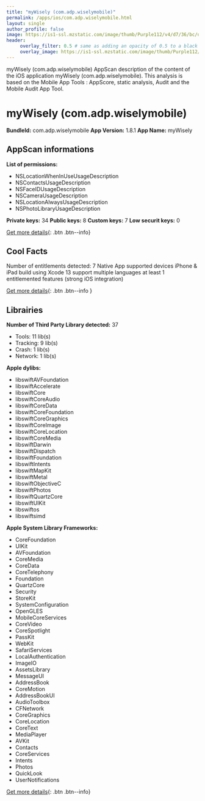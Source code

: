 ```yaml
---
title: "myWisely (com.adp.wiselymobile)"
permalink: /apps/ios/com.adp.wiselymobile.html
layout: single
author_profile: false
image: https://is1-ssl.mzstatic.com/image/thumb/Purple112/v4/d7/36/bc/d736bcfd-0beb-5b3d-7156-8469468a2bf4/WiselyAppIcon-0-0-1x_U007emarketing-0-0-0-9-0-0-sRGB-0-0-0-GLES2_U002c0-512MB-85-220-0-0.png/512x512bb.jpg
header: 
     overlay_filter: 0.5 # same as adding an opacity of 0.5 to a black background
     overlay_image: https://is1-ssl.mzstatic.com/image/thumb/Purple112/v4/d7/36/bc/d736bcfd-0beb-5b3d-7156-8469468a2bf4/WiselyAppIcon-0-0-1x_U007emarketing-0-0-0-9-0-0-sRGB-0-0-0-GLES2_U002c0-512MB-85-220-0-0.png/512x512bb.jpg
---
```

myWisely (com.adp.wiselymobile) AppScan description of the content of the iOS application myWisely (com.adp.wiselymobile). This analysis is based on the Mobile App Tools : AppScore, static analysis, Audit and the Mobile Audit App Tool.

# myWisely (com.adp.wiselymobile)

**BundleId:** com.adp.wiselymobile
**App Version:** 1.8.1
**App Name:** myWisely


## AppScan informations 

**List of permissions:** 
- NSLocationWhenInUseUsageDescription
- NSContactsUsageDescription
- NSFaceIDUsageDescription
- NSCameraUsageDescription
- NSLocationAlwaysUsageDescription
- NSPhotoLibraryUsageDescription
  
  
**Private keys:** 34
**Public keys:** 8
**Custom keys:** 7
**Low securit keys:** 0
  
[Get more details](/pricing.html){: .btn .btn--info}

## Cool Facts

Number of entitlements detected: 7
Native App
supported devices iPhone & iPad
build using Xcode 13
support multiple languages
at least 1 entitlemented features (strong iOS integration)
  
[Get more details](/pricing.html){: .btn .btn--info }

## Librairies 
**Number of Third Party Library detected:** 37
- Tools: 11 lib(s)
- Tracking: 9 lib(s)
- Crash: 1 lib(s)
- Network: 1 lib(s)


**Apple dylibs:**
- libswiftAVFoundation
- libswiftAccelerate
- libswiftCore
- libswiftCoreAudio
- libswiftCoreData
- libswiftCoreFoundation
- libswiftCoreGraphics
- libswiftCoreImage
- libswiftCoreLocation
- libswiftCoreMedia
- libswiftDarwin
- libswiftDispatch
- libswiftFoundation
- libswiftIntents
- libswiftMapKit
- libswiftMetal
- libswiftObjectiveC
- libswiftPhotos
- libswiftQuartzCore
- libswiftUIKit
- libswiftos
- libswiftsimd


**Apple System Library Frameworks:**
- CoreFoundation
- UIKit
- AVFoundation
- CoreMedia
- CoreData
- CoreTelephony
- Foundation
- QuartzCore
- Security
- StoreKit
- SystemConfiguration
- OpenGLES
- MobileCoreServices
- CoreVideo
- CoreSpotlight
- PassKit
- WebKit
- SafariServices
- LocalAuthentication
- ImageIO
- AssetsLibrary
- MessageUI
- AddressBook
- CoreMotion
- AddressBookUI
- AudioToolbox
- CFNetwork
- CoreGraphics
- CoreLocation
- CoreText
- MediaPlayer
- AVKit
- Contacts
- CoreServices
- Intents
- Photos
- QuickLook
- UserNotifications


  
[Get more details](/pricing.html){: .btn .btn--info}

